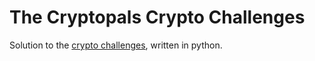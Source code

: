 # The Cryptopals Crypto Challenges
Solution to the [crypto challenges](https://cryptopals.com), written in python. 
